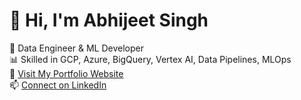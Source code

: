 # 👋 Hi, I'm Abhijeet Singh

🚀 Data Engineer & ML Developer  
📊 Skilled in GCP, Azure, BigQuery, Vertex AI, Data Pipelines, MLOps  
📄 [Visit My Portfolio Website](https://abhijeet1026.github.io)  
📫 [Connect on LinkedIn](https://linkedin.com/in/your-profile)
